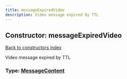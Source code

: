 ```yaml
---
title: messageExpiredVideo
description: Video message expired by TTL
---
```

## Constructor: messageExpiredVideo  
[Back to constructors index](index.md)



Video message expired by TTL




### Type: [MessageContent](../types/MessageContent.md)


